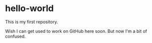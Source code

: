 hello-world
===========

This is my first repository.

Wish I can get used to work on GitHub here soon. But now I'm a bit of confused.
